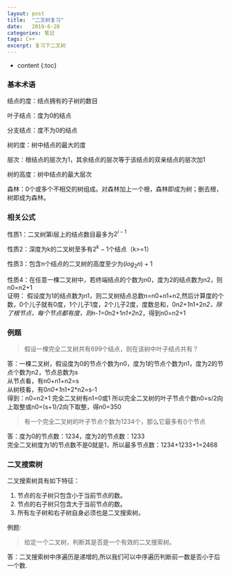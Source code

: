 ```yaml
---
layout: post
title:  "二叉树复习"
date:   2019-6-28 
categories: 笔记
tags: C++
excerpt: 复习下二叉树
---
```


* content
{:toc}

### 基本术语

结点的度：结点拥有的子树的数目

叶子结点：度为0的结点

分支结点：度不为0的结点

树的度：树中结点的最大的度

层次：根结点的层次为1，其余结点的层次等于该结点的双亲结点的层次加1

树的高度：树中结点的最大层次

森林：0个或多个不相交的树组成。对森林加上一个根，森林即成为树；删去根，树即成为森林。

### 相关公式  
性质1：二叉树第i层上的结点数目最多为$2^{i-1}$

性质2：深度为k的二叉树至多有$2^k-1$个结点（k>=1）

性质3：包含n个结点的二叉树的高度至少为$(log_2n)+1$

性质4：在任意一棵二叉树中，若终端结点的个数为n0，度为2的结点数为n2，则n0=n2+1  
证明：
假设度为1的结点数为n1，则二叉树结点总数n=n0+n1+n2,然后计算度的个数，0个儿子就有0度，1个儿子1度，2个儿子2度，度数总和，0*n2+1*n1+2*n2，除了根节点，每个节点都有度，则n-1=0*n2+1*n1+2*n2，得到n0=n2+1  

### 例题  

>假设一棵完全二叉树共有699个结点，则在该树中叶子结点共有？  

答：一棵二叉树，假设度为0的节点个数为n0，度为1的节点个数为n1，度为2的节点个数为n2，节点总数为s  
从节点看，有n0+n1+n2=s  
从树枝看，有0*n0+1*n1+2*n2=s-1  
得到：n0=n2+1
完全二叉树有n1=0或1
所以完全二叉树的叶子节点个数n0=s/2向上取整或n0=(s+1)/2向下取整，得n0=350  

> 有一个完全二叉树的叶子节点个数为1234个，那么它最多有()个节点  

答：度为0的节点数：1234，度为2的节点数：1233  
完全二叉树度为1的节点数不是0就是1，所以最多节点数：1234+1233+1=2468 

### 二叉搜索树
二叉搜索树具有如下特征： 
1. 节点的左子树只包含小于当前节点的数。
2. 节点的右子树只包含大于当前节点的数。
3. 所有左子树和右子树自身必须也是二叉搜索树。
   
例题:
>给定一个二叉树，判断其是否是一个有效的二叉搜索树。   

答：二叉搜索树中序遍历是递增的,所以我们可以中序遍历判断前一数是否小于后一个数.